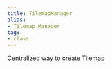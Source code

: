 ```yaml
---
title: TilemapManager
alias: 
- Tilemap Manager
tag: 
- class
---
```

Centralized way to create Tilemap
